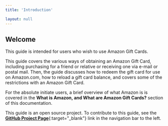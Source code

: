 ```yaml
---
title: 'Introduction'

layout: null
---
```


## Welcome

This guide is intended for users who wish to use Amazon Gift Cards. 

This guide covers the various ways of obtaining an Amazon Gift Card, including purchasing for a friend or relative or receiving one via e-mail or postal mail. Then, the guide discusses how to redeem the gift card for use on Amazon.com, how to reload a gift card balance, and covers some of the restrictions with an Amazon Gift Card.

For the absolute initiate users, a brief overview of what Amazon is is covered in the **What is Amazon, and What are Amazon Gift Cards?** section of this documentation.

This guide is an open source project. To contribute to this guide, see the [**GitHub Project Page**](https://github.com/EricPonvelle/amazonGCQS){:target="_blank"} link in the navigation bar to the left.
